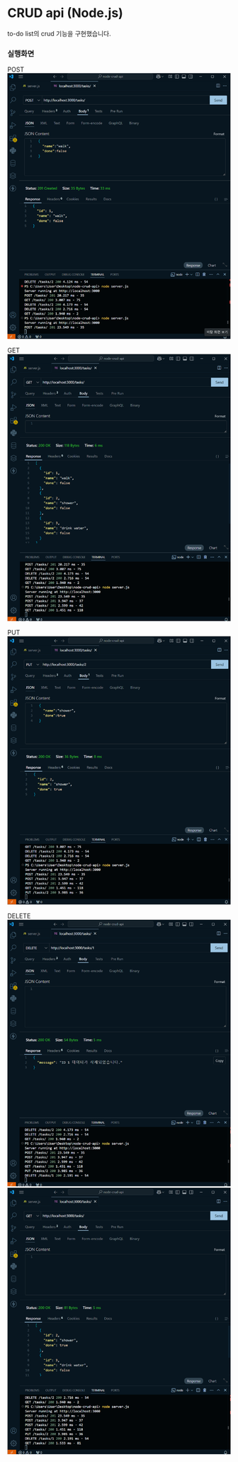 # CRUD api (Node.js)
to-do list의 crud 기능을 구현했습니다.

### 실행화면
POST
![POST](https://github.com/hyungEee/node-crud-api/blob/main/img/crud1.png)

GET
![GET](https://github.com/hyungEee/node-crud-api/blob/main/img/crud2.png)

PUT
![PUT](https://github.com/hyungEee/node-crud-api/blob/main/img/crud3.png)

DELETE
![DELETE](https://github.com/hyungEee/node-crud-api/blob/main/img/crud4.png)
![DELETE2](https://github.com/hyungEee/node-crud-api/blob/main/img/crud5.png)

